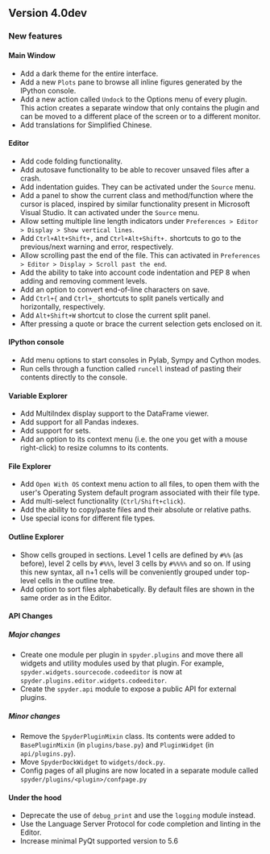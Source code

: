 ## Version 4.0dev

### New features

#### Main Window

* Add a dark theme for the entire interface.
* Add a new `Plots` pane to browse all inline figures
  generated by the IPython console.
* Add a new action called `Undock` to the Options menu of
  every plugin. This action creates a separate window that
  only contains the plugin and can be moved to a different
  place of the screen or to a different monitor.
* Add translations for Simplified Chinese.

#### Editor

* Add code folding functionality.
* Add autosave functionality to be able to recover unsaved files
  after a crash.
* Add indentation guides.
  They can be activated under the `Source` menu.
* Add a panel to show the current class and method/function
  where the cursor is placed, inspired by similar 
  functionality present in Microsoft Visual Studio. 
  It can activated under the `Source` menu.
* Allow setting multiple line length indicators under
  `Preferences > Editor > Display > Show vertical lines`.
* Add `Ctrl+Alt+Shift+,` and `Ctrl+Alt+Shift+.` shortcuts 
  to go to the previous/next warning and error, respectively.
* Allow scrolling past the end of the file. 
  This can activated in
  `Preferences > Editor > Display > Scroll past the end`.
* Add the ability to take into account code indentation and
  PEP 8 when adding and removing comment levels.
* Add an option to convert end-of-line characters on save.
* Add `Ctrl+{` and `Ctrl+_` shortcuts to split panels 
  vertically and horizontally, respectively.
* Add `Alt+Shift+W` shortcut to close the current split panel.
* After pressing a quote or brace the current selection gets
  enclosed on it.

#### IPython console
* Add menu options to start consoles in Pylab, Sympy and Cython
  modes.
* Run cells through a function called `runcell` instead of
  pasting their contents directly to the console.

#### Variable Explorer

* Add MultiIndex display support to the DataFrame viewer.
* Add support for all Pandas indexes.
* Add support for sets.
* Add an option to its context menu (i.e. the one you get with a
  mouse right-click) to resize columns to its contents.

#### File Explorer

* Add `Open With OS` context menu action to all files, 
  to open them with the user's Operating System
  default program associated with their file type.
* Add multi-select functionality (`Ctrl/Shift+click`).
* Add the ability to copy/paste files and their absolute or
  relative paths.
* Use special icons for different file types.

#### Outline Explorer

* Show cells grouped in sections. Level 1 cells are defined by
  `#%%` (as before), level 2 cells by `#%%%`, level 3 cells by
  `#%%%%` and so on. If using this new syntax, all  n+1 cells
  will be conveniently grouped under top-level cells in the 
  outline tree.
* Add option to sort files alphabetically. By default files are
  shown in the same order as in the Editor.

#### API Changes

##### Major changes
* Create one module per plugin in `spyder.plugins` and move
  there all widgets and utility modules used by that plugin.
  For example, `spyder.widgets.sourcecode.codeeditor` is now at
  `spyder.plugins.editor.widgets.codeeditor`.
* Create the `spyder.api` module to expose a public API
  for external plugins.

##### Minor changes
* Remove the `SpyderPluginMixin` class. 
  Its contents were added to `BasePluginMixin` (in `plugins/base.py`)
  and `PluginWidget` (in `api/plugins.py`).
* Move `SpyderDockWidget` to `widgets/dock.py`.
* Config pages of all plugins are now located in a separate module
  called `spyder/plugins/<plugin>/confpage.py`

#### Under the hood
* Deprecate the use of `debug_print` and use the `logging` module
  instead.
* Use the Language Server Protocol for code completion and linting
  in the Editor.
* Increase minimal PyQt supported version to 5.6